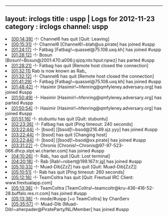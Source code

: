 
---
layout: irclogs
title : uspp | Logs for 2012-11-23
category : irclogs
channel: uspp
---
<li class="logitem"><a href="#00:14:39" name="00:14:39" class="time">[00:14:39]</a> -!- <span class="quit">Channel6</span> has quit [Quit: Leaving] </li>
<li class="logitem"><a href="#00:15:31" name="00:15:31" class="time">[00:15:31]</a> -!- <span class="join">Channel6</span> [Channel6!~blah@us.pirate] has joined #uspp </li>
<li class="logitem"><a href="#01:24:17" name="01:24:17" class="time">[01:24:17]</a> -!- <span class="join">Fatbag</span> [Fatbag!~quassel@75.108.uxq.kh] has joined #uspp </li>
<li class="logitem"><a href="#01:28:12" name="01:28:12" class="time">[01:28:12]</a> -!- <span class="part">Bosun</span> [Bosun!~Bosun@2001:470:a006:j:qizq:ntx:hput:npwz] has parted #uspp </li>
<li class="logitem"><a href="#01:28:21" name="01:28:21" class="time">[01:28:21]</a> -!- <span class="quit">Fatbag</span> has quit [Remote host closed the connection] </li>
<li class="logitem"><a href="#01:32:11" name="01:32:11" class="time">[01:32:11]</a> <span class="nick">Rab</span> is now known as <span class="nick">Rab_</span> </li>
<li class="logitem"><a href="#01:32:12" name="01:32:12" class="time">[01:32:12]</a> -!- <span class="quit">Channel6</span> has quit [Remote host closed the connection] </li>
<li class="logitem"><a href="#01:41:29" name="01:41:29" class="time">[01:41:29]</a> -!- <span class="join">Fatbag</span> [Fatbag!~quassel@75.108.uxq.kh] has joined #uspp </li>
<li class="logitem"><a href="#01:48:42" name="01:48:42" class="time">[01:48:42]</a> -!- <span class="join">Hasimir</span> [Hasimir!~hfenring@qmfyleney.adversary.org] has joined #uspp </li>
<li class="logitem"><a href="#01:50:49" name="01:50:49" class="time">[01:50:49]</a> -!- <span class="part">Hasimir</span> [Hasimir!~hfenring@qmfyleney.adversary.org] has parted #uspp </li>
<li class="logitem"><a href="#01:50:54" name="01:50:54" class="time">[01:50:54]</a> -!- <span class="join">Hasimir</span> [Hasimir!~hfenring@qmfyleney.adversary.org] has joined #uspp </li>
<li class="logitem"><a href="#01:51:16" name="01:51:16" class="time">[01:51:16]</a> -!- <span class="quit">stubuntu</span> has quit [Quit: stubuntu] </li>
<li class="logitem"><a href="#02:23:36" name="02:23:36" class="time">[02:23:36]</a> -!- <span class="quit">Fatbag</span> has quit [Ping timeout: 240 seconds] </li>
<li class="logitem"><a href="#03:22:44" name="03:22:44" class="time">[03:22:44]</a> -!- <span class="join">[bsod]</span> [[bsod]!~bsod@216.49.sjz.yyy] has joined #uspp </li>
<li class="logitem"><a href="#03:22:44" name="03:22:44" class="time">[03:22:44]</a> -!- <span class="quit">[bsod]</span> has quit [Changing host] </li>
<li class="logitem"><a href="#03:22:44" name="03:22:44" class="time">[03:22:44]</a> -!- <span class="join">[bsod]</span> [[bsod]!~bsod@xx.pirate] has joined #uspp </li>
<li class="logitem"><a href="#03:31:22" name="03:31:22" class="time">[03:31:22]</a> -!- <span class="join">Chronis</span> [Chronis!~Chronis@97-97-523-066.dhcp.stpt.wi.charter.com] has joined #uspp </li>
<li class="logitem"><a href="#04:10:26" name="04:10:26" class="time">[04:10:26]</a> -!- <span class="quit">Rab_</span> has quit [Quit: Lost terminal] </li>
<li class="logitem"><a href="#04:20:18" name="04:20:18" class="time">[04:20:18]</a> -!- <span class="join">Rab</span> [Rab!~robert@199.167.tr.jg] has joined #uspp </li>
<li class="logitem"><a href="#05:10:33" name="05:10:33" class="time">[05:10:33]</a> -!- <span class="quit">Muad-Dib[ZzZ]</span> has quit [Quit: Muad-Dib[ZzZ]] </li>
<li class="logitem"><a href="#05:10:51" name="05:10:51" class="time">[05:10:51]</a> -!- <span class="quit">Rab</span> has quit [Ping timeout: 260 seconds] </li>
<li class="logitem"><a href="#05:12:18" name="05:12:18" class="time">[05:12:18]</a> -!- <span class="quit">TeamColtra</span> has quit [Quit: Frextual IRC Client: www.frextualapp.com] </li>
<li class="logitem"><a href="#05:13:38" name="05:13:38" class="time">[05:13:38]</a> -!- <span class="join">TeamColtra</span> [TeamColtra!~teamcoltr@kru-436-416-52-28.buffalo.res.rr.com] has joined #uspp </li>
<li class="logitem"><a href="#05:13:38" name="05:13:38" class="time">[05:13:38]</a> -!- mode/<span class="mode">#uspp</span> [+o TeamColtra] by ChanServ </li>
<li class="logitem"><a href="#05:35:57" name="05:35:57" class="time">[05:35:57]</a> -!- <span class="join">Muad-Dib</span> [Muad-Dib!~aherpader@PirateParty/NL/Member] has joined #uspp </li>



